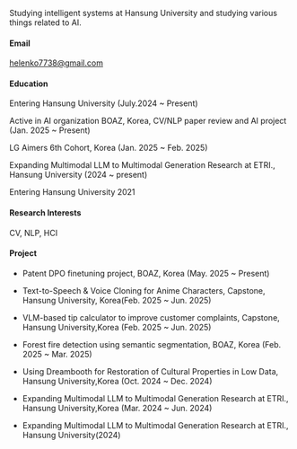 


Studying intelligent systems at Hansung University and studying various things related to AI.

#### Email
helenko7738@gmail.com

#### Education
Entering Hansung University (July.2024 ~ Present) 

Active in AI organization BOAZ, Korea, CV/NLP paper review and AI project (Jan. 2025 ~ Present)

LG Aimers 6th Cohort, Korea (Jan. 2025 ~ Feb. 2025)

Expanding Multimodal LLM to Multimodal Generation Research at ETRI., Hansung University (2024 ~ present)

Entering Hansung University 2021 

#### Research Interests
CV, NLP, HCI

#### Project
- Patent DPO finetuning project, BOAZ, Korea (May. 2025 ~ Present)

- Text-to-Speech & Voice Cloning for Anime Characters, Capstone, Hansung University, Korea(Feb. 2025 ~ Jun. 2025)

- VLM-based tip calculator to improve customer complaints, Capstone, Hansung University,Korea (Feb. 2025 ~ Jun. 2025)

- Forest fire detection using semantic segmentation, BOAZ, Korea (Feb. 2025 ~ Mar. 2025)

- Using Dreambooth for Restoration of Cultural Properties in Low Data, Hansung University,Korea (Oct. 2024 ~ Dec. 2024)

- Expanding Multimodal LLM to Multimodal Generation Research at ETRI., Hansung University,Korea (Mar. 2024 ~ Jun. 2024)

- Expanding Multimodal LLM to Multimodal Generation Research at ETRI., Hansung University(2024)

